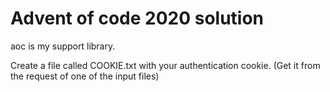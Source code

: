 # Advent of code 2020 solution

aoc is my support library.

Create a file called COOKIE.txt with your authentication cookie.
(Get it from the request of one of the input files)
